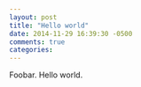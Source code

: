 ```yaml
---
layout: post
title: "Hello world"
date: 2014-11-29 16:39:30 -0500
comments: true
categories: 
---
```


Foobar. Hello world.

